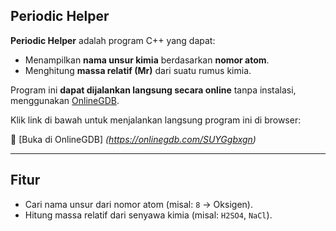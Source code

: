 ## Periodic Helper

**Periodic Helper** adalah program C++ yang dapat:
- Menampilkan **nama unsur kimia** berdasarkan **nomor atom**.
- Menghitung **massa relatif (Mr)** dari suatu rumus kimia.

Program ini **dapat dijalankan langsung secara online** tanpa instalasi, menggunakan [OnlineGDB](https://www.onlinegdb.com/).

Klik link di bawah untuk menjalankan langsung program ini di browser:

🔗 [Buka di OnlineGDB] 
*(https://onlinegdb.com/SUYGgbxgn)*

---

## Fitur

- Cari nama unsur dari nomor atom (misal: `8` → Oksigen).
- Hitung massa relatif dari senyawa kimia (misal: `H2SO4`, `NaCl`).

